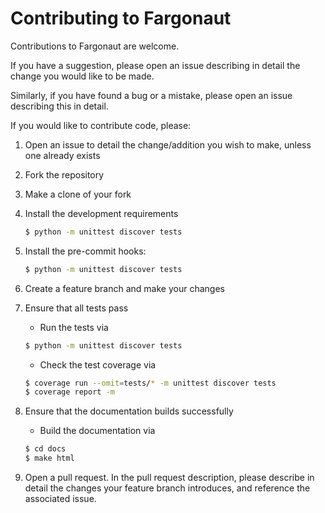 # Contributing to Fargonaut

Contributions to Fargonaut are welcome.

If you have a suggestion, please open an issue describing in detail the change you would like to be made. 

Similarly, if you have found a bug or a mistake, please open an issue describing this in detail.

If you would like to contribute code, please:

1. Open an issue to detail the change/addition you wish to make, unless one already exists

1. Fork the repository

1. Make a clone of your fork

1. Install the development requirements

   ```bash
   $ python -m unittest discover tests
   ```

1. Install the pre-commit hooks:

   ```bash
   $ python -m unittest discover tests
   ```

1. Create a feature branch and make your changes

1. Ensure that all tests pass

   * Run the tests via

   ```bash
   $ python -m unittest discover tests
   ```

   * Check the test coverage via

   ```bash
   $ coverage run --omit=tests/* -m unittest discover tests
   $ coverage report -m
   ```

1. Ensure that the documentation builds successfully

   * Build the documentation via

   ```bash
   $ cd docs
   $ make html
   ```

1. Open a pull request. In the pull request description, please describe in detail the changes your feature branch introduces, and reference the associated issue.

